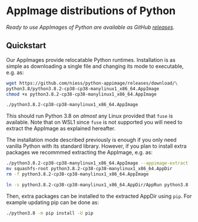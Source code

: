 # AppImage distributions of Python

_Ready to use AppImages of Python are available as GitHub [releases][RELEASES]._

## Quickstart

Our AppImages provide relocatable Python runtimes. Installation is as simple as
downloading a single file and changing its mode to executable, e.g.  as:

```sh
wget https://github.com/niess/python-appimage/releases/download/\
python3.8/python3.8.2-cp38-cp38-manylinux1_x86_64.AppImage
chmod +x python3.8.2-cp38-cp38-manylinux1_x86_64.AppImage

./python3.8.2-cp38-cp38-manylinux1_x86_64.AppImage
```

This should run Python 3.8 on _almost_ any Linux provided that `fuse` is
available. Note that on WSL1 since `fuse` is not supported you will need to
extract the AppImage as explained hereafter.

The installation mode described previously is enough if you only need vanilla
Python with its standard library.  However, if you plan to install extra
packages we recommmed extracting the AppImage, e.g. as:

```sh
./python3.8.2-cp38-cp38-manylinux1_x86_64.AppImage --appimage-extract
mv squashfs-root python3.8.2-cp38-cp38-manylinux1_x86_64.AppDir
rm -f python3.8.2-cp38-cp38-manylinux1_x86_64.AppImage

ln -s python3.8.2-cp38-cp38-manylinux1_x86_64.AppDir/AppRun python3.8
```

Then, extra packages can be installed to the extracted AppDir using `pip`. For
example updating pip can be done as:

```sh
./python3.8 -m pip install -U pip
```


[RELEASES]: https://github.com/niess/python-appimage/releases
